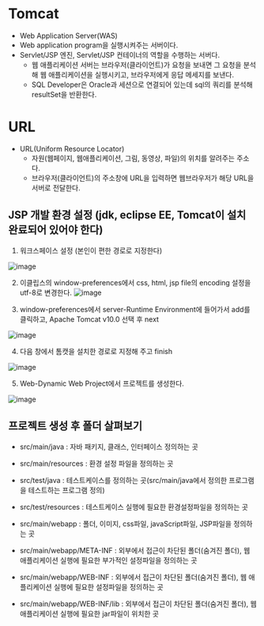 # Tomcat
- Web Application Server(WAS)
- Web application program을 실행시켜주는 서버이다.
- Servlet/JSP 엔진, Servlet/JSP 컨테이너의 역할을 수행하는 서버다.
  + 웹 애플리케이션 서버는 브라우저(클라이언트)가 요청을 보내면 그 요청을 분석해 웹 애플리케이션을 실행시키고,
    브라우저에게 응답 메세지를 보낸다.
  + SQL Developer은 Oracle과 세션으로 연결되어 있는데 sql의 쿼리를 분석해 resultSet을 반환한다.
  
# URL
- URL(Uniform Resource Locator)
  + 자원(웹페이지, 웹애플리케이션, 그림, 동영상, 파일)의 위치를 알려주는 주소다.
  + 브라우저(클라이언트)의 주소창에 URL을 입력하면 웹브라우저가 해당 URL을 서버로 전달한다.

## JSP 개발 환경 설정 (jdk, eclipse EE, Tomcat이 설치 완료되어 있어야 한다)
1. 워크스페이스 설정 (본인이 편한 경로로 지정한다)

  ![image](https://user-images.githubusercontent.com/87356533/140906681-a3448d7a-111d-4fa0-9ce4-dfe7bbfcbf21.png)

2. 이클립스의 window-preferences에서 css, html, jsp file의 encoding 설정을 utf-8로 변경한다.
![image](https://user-images.githubusercontent.com/87356533/140905884-1df9b7ba-883e-4164-bcf9-a33d23cc8948.png)

3. window-preferences에서 server-Runtime Environment에 들어가서 add를 클릭하고, Apache Tomcat v10.0 선택 후 next

![image](https://user-images.githubusercontent.com/87356533/140907397-003e6f7e-9477-46d0-a1ea-e34fd188365a.png)

4. 다음 창에서 톰캣을 설치한 경로로 지정해 주고 finish

![image](https://user-images.githubusercontent.com/87356533/140907793-e4a4fe03-1764-478d-9d33-efb9ce78f2a5.png)

5. Web-Dynamic Web Project에서 프로젝트를 생성한다.

![image](https://user-images.githubusercontent.com/87356533/140908388-25732ddb-a4c3-44d1-9857-ca14655ac81c.png)

## 프로젝트 생성 후 폴더 살펴보기
- src/main/java : 자바 패키지, 클래스, 인터페이스 정의하는 곳
- src/main/resources : 환경 설정 파일을 정의하는 곳
- src/test/java : 테스트케이스를 정의하는 곳(src/main/java에서 정의한 프로그램을 테스트하는 프로그램 정의)
- src/test/resources : 테스트케이스 실행에 필요한 환경설정파일을 정의하는 곳

- src/main/webapp : 폴더, 이미지, css파일, javaScript파일, JSP파일을 정의하는 곳
- src/main/webapp/META-INF : 외부에서 접근이 차단된 폴더(숨겨진 폴더), 웹 애플리케이션 실행에 필요한 부가적인 설정파일을 정의하는 곳
- src/main/webapp/WEB-INF : 외부에서 접근이 차단된 폴더(숨겨진 폴더), 웹 애플리케이션 실행에 필요한 설정파일을 정의하는 곳
- src/main/webapp/WEB-INF/lib : 외부에서 접근이 차단된 폴더(숨겨진 폴더), 웹 애플리케이션 실행에 필요한 jar파일이 위치한 곳
